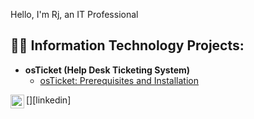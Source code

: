 Hello, I'm Rj, an IT Professional

<h2>👨‍💻 Information Technology Projects:</h2>

- <b>osTicket (Help Desk Ticketing System)</b>
  - [osTicket: Prerequisites and Installation](https://github.com/rjgreene87/osticket-prereqs)



[<img align="left" alt="Josh | LinkedIn" width="22px" src="https://cdn.jsdelivr.net/npm/simple-icons@v3/icons/linkedin.svg" />][linkedin]

